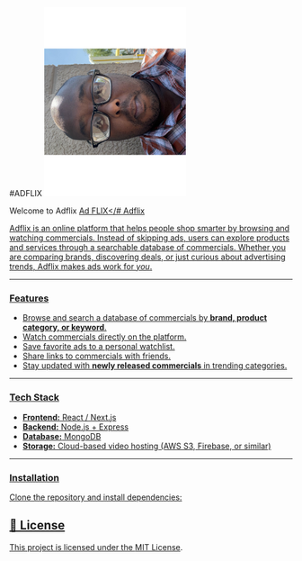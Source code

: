 #ADFLIX
<img src="https://github.com/darrinlallen/adflixsocial/blob/main/src/IMG_0991.svg" width="50%" alt="Project Overview">

Welcome to Adflix
<a href="http://www.adflix.tv">Ad FLIX</# Adflix

Adflix is an online platform that helps people shop smarter by browsing and watching commercials. Instead of skipping ads, users can explore products and services through a searchable database of commercials. Whether you are comparing brands, discovering deals, or just curious about advertising trends, Adflix makes ads work for *you*.  

---

### Features
- Browse and search a database of commercials by **brand, product category, or keyword**.
- Watch commercials directly on the platform.
- Save favorite ads to a personal watchlist.
- Share links to commercials with friends.
- Stay updated with **newly released commercials** in trending categories.

---

### Tech Stack
- **Frontend:** React / Next.js  
- **Backend:** Node.js + Express  
- **Database:** MongoDB  
- **Storage:** Cloud-based video hosting (AWS S3, Firebase, or similar)  

---

### Installation
Clone the repository and install dependencies:




## 📝 License

This project is licensed under the [MIT License](LICENSE).
